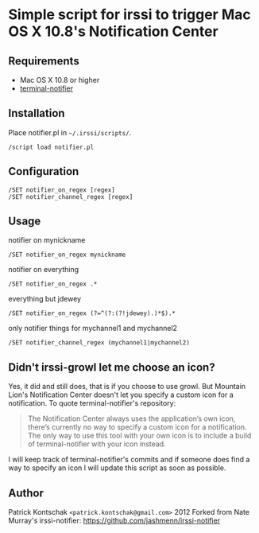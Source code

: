 Simple script for irssi to trigger Mac OS X 10.8's Notification Center
===

Requirements
---
* Mac OS X 10.8 or higher
* [terminal-notifier](https://github.com/alloy/terminal-notifier)

Installation
---
Place notifier.pl in `~/.irssi/scripts/`.

    /script load notifier.pl

Configuration
---
    /SET notifier_on_regex [regex]
    /SET notifier_channel_regex [regex]

Usage
---
 notifier on mynickname

    /SET notifier_on_regex mynickname

 notifier on everything

    /SET notifier_on_regex .*

 everything but jdewey

    /SET notifier_on_regex (?=^(?:(?!jdewey).)*$).*

 only notifier things for mychannel1 and mychannel2

    /SET notifier_channel_regex (mychannel1|mychannel2)

Didn't irssi-growl let me choose an icon?
---
Yes, it did and still does, that is if you choose to use growl. But Mountain Lion's Notification Center doesn't let you specify a custom icon for a notification. To quote terminal-notifier's repository:

> The Notification Center always uses the application’s own icon, there’s currently no way to specify a custom icon for a notification. The only way to use this tool with your own icon is to include a build of terminal-notifier with your icon instead.

I will keep track of terminal-notifier's commits and if someone does find a way to specify an icon I will update this script as soon as possible.

Author
---
Patrick Kontschak `<patrick.kontschak@gmail.com>` 2012 
Forked from Nate Murray's irssi-notifier: https://github.com/jashmenn/irssi-notifier